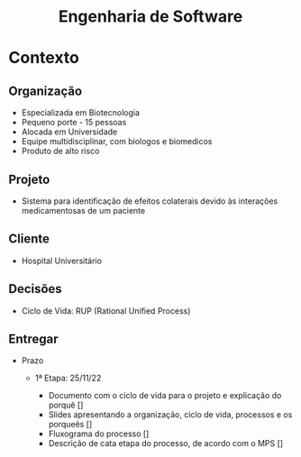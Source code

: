<h1 align="center"  size="40px">
Engenharia de Software 
</h1>

# Contexto

## Organização

- Especializada em Biotecnologia
- Pequeno porte - 15 pessoas
- Alocada em Universidade
- Equipe multidisciplinar, com biologos e biomedicos
- Produto de alto risco

## Projeto

- Sistema para identificação de efeitos colaterais devido às interações medicamentosas de um paciente

## Cliente

- Hospital Universitário

## Decisões

- Ciclo de Vida: RUP (Rational Unified Process)

## Entregar

- Prazo

  - 1ª Etapa: 25/11/22

    - Documento com o ciclo de vida para o projeto e explicação do porquê []
    - Slides apresentando a organização, ciclo de vida, processos e os porqueês []
    - Fluxograma do processo []
    - Descrição de cata etapa do processo, de acordo com o MPS []
